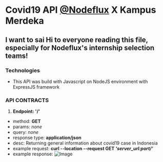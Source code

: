 # Covid19 API [@Nodeflux](http://www.nodeflux.io/) X Kampus Merdeka

## I want to sai Hi to everyone reading this file, especially for Nodeflux's internship selection teams!

### Technologies
- This API was build with Javascript on NodeJS environment with ExpressJS framework

### API CONTRACTS
1. **Endpoint: '/'**
  - method: **GET**
  - params: *none*
  - query: *none*
  - response type: **application/json**
  - desc: Returning general information about covid19 case in Indonesia
  - example request: **curl --location --request GET *'server_url:port/'***
  - example response: ![Image](https://i.ibb.co/pbFP5Yr/image.png)
    
